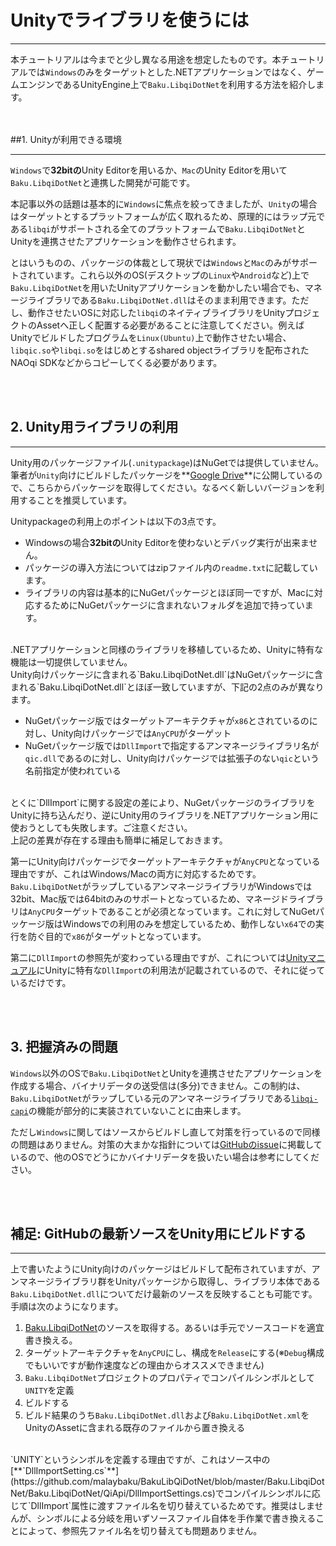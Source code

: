 # Unityでライブラリを使うには
- - -

本チュートリアルは今までと少し異なる用途を想定したものです。本チュートリアルでは`Windows`のみをターゲットとした.NETアプリケーションではなく、ゲームエンジンであるUnityEngine上で`Baku.LibqiDotNet`を利用する方法を紹介します。

<br/><br/>
##1. Unityが利用できる環境
- - -
`Windows`で**32bitの**Unity Editorを用いるか、`Mac`のUnity Editorを用いて`Baku.LibqiDotNet`と連携した開発が可能です。

本記事以外の話題は基本的に`Windows`に焦点を絞ってきましたが、`Unity`の場合はターゲットとするプラットフォームが広く取れるため、原理的にはラップ元である`libqi`がサポートされる全てのプラットフォームで`Baku.LibqiDotNet`とUnityを連携させたアプリケーションを動作させられます。

とはいうものの、パッケージの体裁として現状では`Windows`と`Mac`のみがサポートされています。これら以外のOS(デスクトップの`Linux`や`Android`など)上で`Baku.LibqiDotNet`を用いたUnityアプリケーションを動かしたい場合でも、マネージライブラリである`Baku.LibqiDotNet.dll`はそのまま利用できます。ただし、動作させたいOSに対応した`libqi`のネイティブライブラリをUnityプロジェクトのAssetへ正しく配置する必要があることに注意してください。例えばUnityでビルドしたプログラムを`Linux(Ubuntu)`上で動作させたい場合、`libqic.so`や`libqi.so`をはじめとするshared objectライブラリを配布されたNAOqi SDKなどからコピーしてくる必要があります。


<br/><br/>
## 2. Unity用ライブラリの利用
- - - 

Unity用のパッケージファイル(`.unitypackage`)はNuGetでは提供していません。筆者が`Unity`向けにビルドしたパッケージを**[Google Drive](https://drive.google.com/folderview?id=0BzVgwIMLJboJeWJmaFZ3Q25ENjQ&usp=sharing)**に公開しているので、こちらからパッケージを取得してください。なるべく新しいバージョンを利用することを推奨しています。

Unitypackageの利用上のポイントは以下の3点です。

- Windowsの場合**32bitの**Unity Editorを使わないとデバッグ実行が出来ません。
- パッケージの導入方法についてはzipファイル内の`readme.txt`に記載しています。
- ライブラリの内容は基本的にNuGetパッケージとほぼ同一ですが、Macに対応するためにNuGetパッケージに含まれないフォルダを追加で持っています。

<br/>
.NETアプリケーションと同様のライブラリを移植しているため、Unityに特有な機能は一切提供していません。


<br/>
Unity向けパッケージに含まれる`Baku.LibqiDotNet.dll`はNuGetパッケージに含まれる`Baku.LibqiDotNet.dll`とほぼ一致していますが、下記の2点のみが異なります。

- NuGetパッケージ版ではターゲットアーキテクチャが`x86`とされているのに対し、Unity向けパッケージでは`AnyCPU`がターゲット
- NuGetパッケージ版では`DllImport`で指定するアンマネージライブラリ名が`qic.dll`であるのに対し、Unity向けパッケージでは拡張子のない`qic`という名前指定が使われている

<br/>
とくに`DllImport`に関する設定の差により、NuGetパッケージのライブラリをUnityに持ち込んだり、逆にUnity用のライブラリを.NETアプリケーション用に使おうとしても失敗します。ご注意ください。

<br/>
上記の差異が存在する理由も簡単に補足しておきます。

第一にUnity向けパッケージでターゲットアーキテクチャが`AnyCPU`となっている理由ですが、これはWindows/Macの両方に対応するためです。`Baku.LibqiDotNet`がラップしているアンマネージライブラリがWindowsでは32bit、Mac版では64bitのみのサポートとなっているため、マネージドライブラリは`AnyCPU`ターゲットであることが必須となっています。これに対してNuGetパッケージ版はWindowsでの利用のみを想定しているため、動作しない`x64`での実行を防ぐ目的で`x86`がターゲットとなっています。

第二に`DllImport`の参照先が変わっている理由ですが、これについては[Unityマニュアル](http://docs.unity3d.com/ja/current/Manual/PluginsForDesktop.html)にUnityに特有な`DllImport`の利用法が記載されているので、それに従っているだけです。


<br/><br/>
## 3. 把握済みの問題

`Windows`以外のOSで`Baku.LibqiDotNet`とUnityを連携させたアプリケーションを作成する場合、バイナリデータの送受信は(多分)できません。この制約は、`Baku.LibqiDotNet`がラップしている元のアンマネージライブラリである[`libqi-capi`](https://github.com/aldebaran/libqi-capi)の機能が部分的に実装されていないことに由来します。

ただし`Windows`に関してはソースからビルドし直して対策を行っているので同様の問題はありません。対策の大まかな指針については[GitHubのissue](https://github.com/malaybaku/BakuLibQiDotNet/issues/1)に掲載しているので、他のOSでどうにかバイナリデータを扱いたい場合は参考にしてください。



<br/><br/>
## 補足: GitHubの最新ソースをUnity用にビルドする
- - - 
上で書いたようにUnity向けのパッケージはビルドして配布されていますが、アンマネージライブラリ群をUnityパッケージから取得し、ライブラリ本体である`Baku.LibqiDotNet.dll`についてだけ最新のソースを反映することも可能です。手順は次のようになります。

1. [Baku.LibqiDotNet](https://github.com/malaybaku/BakuLibQiDotNet)のソースを取得する。あるいは手元でソースコードを適宜書き換える。
2. ターゲットアーキテクチャを`AnyCPU`にし、構成を`Release`にする(※`Debug`構成でもいいですが動作速度などの理由からオススメできません)
3. `Baku.LibqiDotNet`プロジェクトのプロパティでコンパイルシンボルとして`UNITY`を定義
4. ビルドする
5. ビルド結果のうち`Baku.LibqiDotNet.dll`および`Baku.LibqiDotNet.xml`をUnityのAssetに含まれる既存のファイルから置き換える

<br/>
`UNITY`というシンボルを定義する理由ですが、これはソース中の[**`DllImportSetting.cs`**](https://github.com/malaybaku/BakuLibQiDotNet/blob/master/Baku.LibqiDotNet/Baku.LibqiDotNet/QiApi/DllImportSettings.cs)でコンパイルシンボルに応じて`DllImport`属性に渡すファイル名を切り替えているためです。推奨はしませんが、シンボルによる分岐を用いずソースファイル自体を手作業で書き換えることによって、参照先ファイル名を切り替えても問題ありません。

